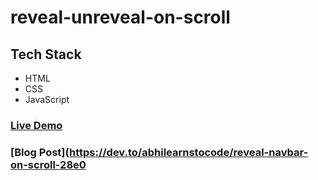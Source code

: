# reveal-unreveal-on-scroll

## Tech Stack
- HTML 
- CSS
- JavaScript

### [Live Demo](https://amdhanwate.github.io/reveal-unreveal-on-scroll/)

### [Blog Post](https://dev.to/abhilearnstocode/reveal-navbar-on-scroll-28e0 

